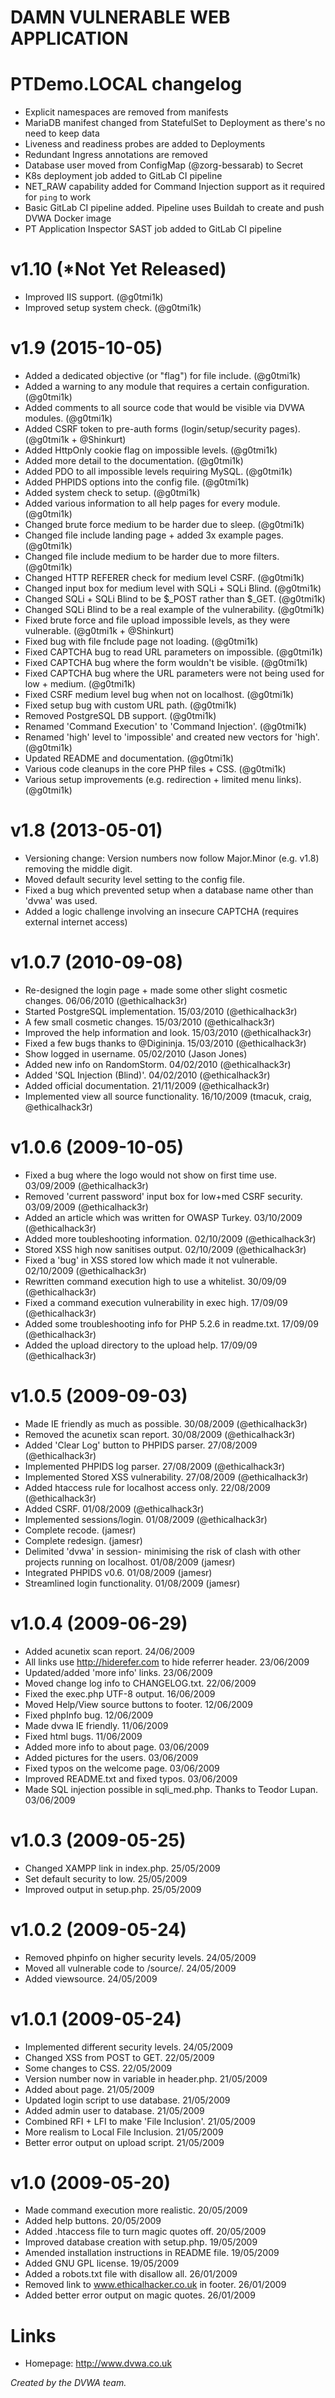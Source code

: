DAMN VULNERABLE WEB APPLICATION
=======================

PTDemo.LOCAL changelog
==============

+ Explicit namespaces are removed from manifests
+ MariaDB manifest changed from StatefulSet to Deployment as there's no need to keep data
+ Liveness and readiness probes are added to Deployments
+ Redundant Ingress annotations are removed
+ Database user moved from ConfigMap (@zorg-bessarab) to Secret
+ K8s deployment job added to GitLab CI pipeline
+ NET_RAW capability added for Command Injection support as it required for `ping` to work
+ Basic GitLab CI pipeline added. Pipeline uses Buildah to create and push DVWA Docker image
+ PT Application Inspector SAST job added to GitLab CI pipeline

v1.10 (*Not Yet Released)
======

+ Improved IIS support. (@g0tmi1k)
+ Improved setup system check. (@g0tmi1k)

v1.9 (2015-10-05)
======

+ Added a dedicated objective (or "flag") for file include. (@g0tmi1k)
+ Added a warning to any module that requires a certain configuration. (@g0tmi1k)
+ Added comments to all source code that would be visible via DVWA modules. (@g0tmi1k)
+ Added CSRF token to pre-auth forms (login/setup/security pages). (@g0tmi1k + @Shinkurt)
+ Added HttpOnly cookie flag on impossible levels. (@g0tmi1k)
+ Added more detail to the documentation. (@g0tmi1k)
+ Added PDO to all impossible levels requiring MySQL. (@g0tmi1k)
+ Added PHPIDS options into the config file. (@g0tmi1k)
+ Added system check to setup. (@g0tmi1k)
+ Added various information to all help pages for every module. (@g0tmi1k)
+ Changed brute force medium to be harder due to sleep. (@g0tmi1k)
+ Changed file include landing page + added 3x example pages. (@g0tmi1k)
+ Changed file include medium to be harder due to more filters. (@g0tmi1k)
+ Changed HTTP REFERER check for medium level CSRF. (@g0tmi1k)
+ Changed input box for medium level with SQLi + SQLi Blind. (@g0tmi1k)
+ Changed SQLi + SQLi Blind to be $_POST rather than $_GET. (@g0tmi1k)
+ Changed SQLi Blind to be a real example of the vulnerability. (@g0tmi1k)
+ Fixed brute force and file upload impossible levels, as they were vulnerable. (@g0tmi1k + @Shinkurt)
+ Fixed bug with file fnclude page not loading. (@g0tmi1k)
+ Fixed CAPTCHA bug to read URL parameters on impossible. (@g0tmi1k)
+ Fixed CAPTCHA bug where the form wouldn't be visible. (@g0tmi1k)
+ Fixed CAPTCHA bug where the URL parameters were not being used for low + medium. (@g0tmi1k)
+ Fixed CSRF medium level bug when not on localhost. (@g0tmi1k)
+ Fixed setup bug with custom URL path. (@g0tmi1k)
+ Removed PostgreSQL DB support. (@g0tmi1k)
+ Renamed 'Command Execution' to 'Command Injection'. (@g0tmi1k)
+ Renamed 'high' level to 'impossible' and created new vectors for 'high'. (@g0tmi1k)
+ Updated README and documentation. (@g0tmi1k)
+ Various code cleanups in the core PHP files + CSS. (@g0tmi1k)
+ Various setup improvements (e.g. redirection + limited menu links). (@g0tmi1k)

v1.8 (2013-05-01)
======

+ Versioning change: Version numbers now follow Major.Minor (e.g. v1.8) removing the middle digit.
+ Moved default security level setting to the config file.
+ Fixed a bug which prevented setup when a database name other than 'dvwa' was used.
+ Added a logic challenge involving an insecure CAPTCHA (requires external internet access)

v1.0.7 (2010-09-08)
======

+ Re-designed the login page + made some other slight cosmetic changes. 06/06/2010 (@ethicalhack3r)
+ Started PostgreSQL implementation. 15/03/2010 (@ethicalhack3r)
+ A few small cosmetic changes. 15/03/2010 (@ethicalhack3r)
+ Improved the help information and look. 15/03/2010 (@ethicalhack3r)
+ Fixed a few bugs thanks to @Digininja. 15/03/2010 (@ethicalhack3r)
+ Show logged in username. 05/02/2010 (Jason Jones)
+ Added new info on RandomStorm. 04/02/2010 (@ethicalhack3r)
+ Added 'SQL Injection (Blind)'. 04/02/2010 (@ethicalhack3r)
+ Added official documentation. 21/11/2009 (@ethicalhack3r)
+ Implemented view all source functionality. 16/10/2009 (tmacuk, craig, @ethicalhack3r)

v1.0.6 (2009-10-05)
======

+ Fixed a bug where the logo would not show on first time use. 03/09/2009 (@ethicalhack3r)
+ Removed 'current password' input box for low+med CSRF security. 03/09/2009 (@ethicalhack3r)
+ Added an article which was written for OWASP Turkey. 03/10/2009 (@ethicalhack3r)
+ Added more toubleshooting information. 02/10/2009 (@ethicalhack3r)
+ Stored XSS high now sanitises output. 02/10/2009 (@ethicalhack3r)
+ Fixed a 'bug' in XSS stored low which made it not vulnerable. 02/10/2009 (@ethicalhack3r)
+ Rewritten command execution high to use a whitelist. 30/09/09 (@ethicalhack3r)
+ Fixed a command execution vulnerability in exec high. 17/09/09 (@ethicalhack3r)
+ Added some troubleshooting info for PHP 5.2.6 in readme.txt. 17/09/09 (@ethicalhack3r)
+ Added the upload directory to the upload help. 17/09/09 (@ethicalhack3r)

v1.0.5 (2009-09-03)
======

+ Made IE friendly as much as possible. 30/08/2009 (@ethicalhack3r)
+ Removed the acunetix scan report. 30/08/2009 (@ethicalhack3r)
+ Added 'Clear Log' button to PHPIDS parser. 27/08/2009 (@ethicalhack3r)
+ Implemented PHPIDS log parser. 27/08/2009 (@ethicalhack3r)
+ Implemented Stored XSS vulnerability. 27/08/2009 (@ethicalhack3r)
+ Added htaccess rule for localhost access only. 22/08/2009 (@ethicalhack3r)
+ Added CSRF. 01/08/2009 (@ethicalhack3r)
+ Implemented sessions/login. 01/08/2009 (@ethicalhack3r)
+ Complete recode. (jamesr)
+ Complete redesign. (jamesr)
+ Delimited 'dvwa' in session- minimising the risk of clash with other projects running on localhost. 01/08/2009 (jamesr)
+ Integrated PHPIDS v0.6. 01/08/2009 (jamesr)
+ Streamlined login functionality. 01/08/2009 (jamesr)

v1.0.4 (2009-06-29)
======

+ Added acunetix scan report. 24/06/2009
+ All links use http://hiderefer.com to hide referrer header. 23/06/2009
+ Updated/added 'more info' links. 23/06/2009
+ Moved change log info to CHANGELOG.txt. 22/06/2009
+ Fixed the exec.php UTF-8 output. 16/06/2009
+ Moved Help/View source buttons to footer. 12/06/2009
+ Fixed phpInfo bug. 12/06/2009
+ Made dvwa IE friendly. 11/06/2009
+ Fixed html bugs. 11/06/2009
+ Added more info to about page. 03/06/2009
+ Added pictures for the users. 03/06/2009
+ Fixed typos on the welcome page. 03/06/2009
+ Improved README.txt and fixed typos. 03/06/2009
+ Made SQL injection possible in sqli_med.php. Thanks to Teodor Lupan. 03/06/2009

v1.0.3 (2009-05-25)
======

+ Changed XAMPP link in index.php. 25/05/2009
+ Set default security to low. 25/05/2009
+ Improved output in setup.php. 25/05/2009

v1.0.2 (2009-05-24)
======

+ Removed phpinfo on higher security levels. 24/05/2009
+ Moved all vulnerable code to /source/. 24/05/2009
+ Added viewsource. 24/05/2009

v1.0.1 (2009-05-24)
======

+ Implemented different security levels. 24/05/2009
+ Changed XSS from POST to GET. 22/05/2009
+ Some changes to CSS. 22/05/2009
+ Version number now in variable in header.php. 21/05/2009
+ Added about page. 21/05/2009
+ Updated login script to use database. 21/05/2009
+ Added admin user to database. 21/05/2009
+ Combined RFI + LFI to make 'File Inclusion'. 21/05/2009
+ More realism to Local File Inclusion. 21/05/2009
+ Better error output on upload script. 21/05/2009

v1.0 (2009-05-20)
====

+ Made command execution more realistic. 20/05/2009
+ Added help buttons. 20/05/2009
+ Added .htaccess file to turn magic quotes off. 20/05/2009
+ Improved database creation with setup.php. 19/05/2009
+ Amended installation instructions in README file. 19/05/2009
+ Added GNU GPL license. 19/05/2009
+ Added a robots.txt file with disallow all. 26/01/2009
+ Removed link to www.ethicalhacker.co.uk in footer. 26/01/2009
+ Added better error output on magic quotes. 26/01/2009


Links
=====

+ Homepage: http://www.dvwa.co.uk

_Created by the DVWA team._
